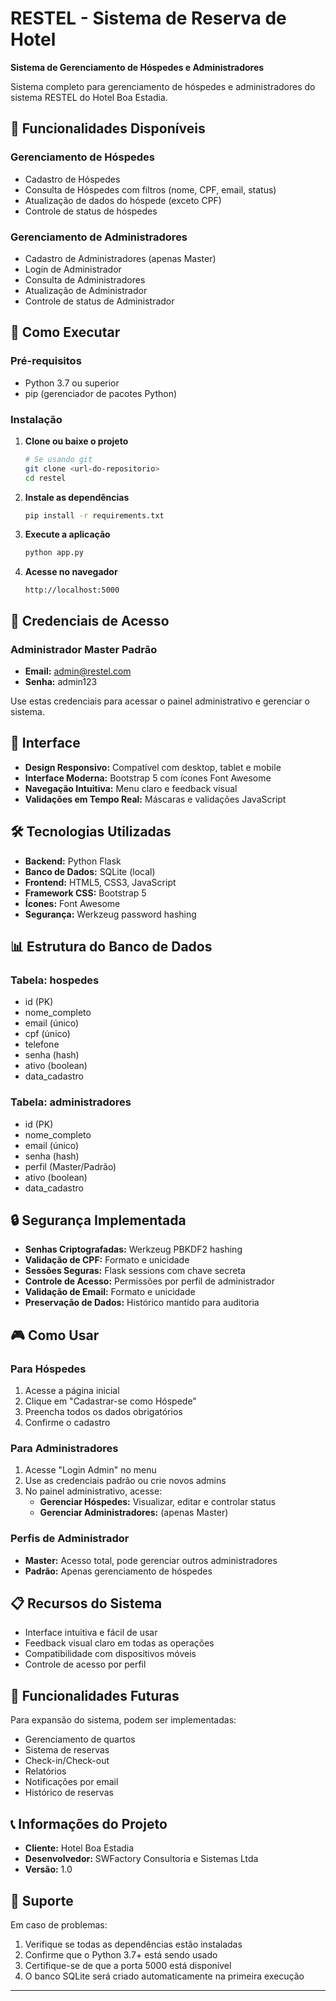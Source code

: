 # RESTEL - Sistema de Reserva de Hotel

**Sistema de Gerenciamento de Hóspedes e Administradores**

Sistema completo para gerenciamento de hóspedes e administradores do sistema RESTEL do Hotel Boa Estadia.

## 🎯 Funcionalidades Disponíveis

### Gerenciamento de Hóspedes
- Cadastro de Hóspedes
- Consulta de Hóspedes com filtros (nome, CPF, email, status)
- Atualização de dados do hóspede (exceto CPF)
- Controle de status de hóspedes

### Gerenciamento de Administradores
- Cadastro de Administradores (apenas Master)
- Login de Administrador
- Consulta de Administradores
- Atualização de Administrador
- Controle de status de Administrador

## 🚀 Como Executar

### Pré-requisitos
- Python 3.7 ou superior
- pip (gerenciador de pacotes Python)

### Instalação

1. **Clone ou baixe o projeto**
   ```bash
   # Se usando git
   git clone <url-do-repositorio>
   cd restel
   ```

2. **Instale as dependências**
   ```bash
   pip install -r requirements.txt
   ```

3. **Execute a aplicação**
   ```bash
   python app.py
   ```

4. **Acesse no navegador**
   ```
   http://localhost:5000
   ```

## 🔐 Credenciais de Acesso

### Administrador Master Padrão
- **Email:** admin@restel.com
- **Senha:** admin123

Use estas credenciais para acessar o painel administrativo e gerenciar o sistema.

## 📱 Interface

- **Design Responsivo:** Compatível com desktop, tablet e mobile
- **Interface Moderna:** Bootstrap 5 com ícones Font Awesome
- **Navegação Intuitiva:** Menu claro e feedback visual
- **Validações em Tempo Real:** Máscaras e validações JavaScript

## 🛠️ Tecnologias Utilizadas

- **Backend:** Python Flask
- **Banco de Dados:** SQLite (local)
- **Frontend:** HTML5, CSS3, JavaScript
- **Framework CSS:** Bootstrap 5
- **Ícones:** Font Awesome
- **Segurança:** Werkzeug password hashing

## 📊 Estrutura do Banco de Dados

### Tabela: hospedes
- id (PK)
- nome_completo
- email (único)
- cpf (único)
- telefone
- senha (hash)
- ativo (boolean)
- data_cadastro

### Tabela: administradores
- id (PK)
- nome_completo
- email (único)
- senha (hash)
- perfil (Master/Padrão)
- ativo (boolean)
- data_cadastro

## 🔒 Segurança Implementada

- **Senhas Criptografadas:** Werkzeug PBKDF2 hashing
- **Validação de CPF:** Formato e unicidade
- **Sessões Seguras:** Flask sessions com chave secreta
- **Controle de Acesso:** Permissões por perfil de administrador
- **Validação de Email:** Formato e unicidade
- **Preservação de Dados:** Histórico mantido para auditoria

## 🎮 Como Usar

### Para Hóspedes
1. Acesse a página inicial
2. Clique em "Cadastrar-se como Hóspede"
3. Preencha todos os dados obrigatórios
4. Confirme o cadastro

### Para Administradores
1. Acesse "Login Admin" no menu
2. Use as credenciais padrão ou crie novos admins
3. No painel administrativo, acesse:
   - **Gerenciar Hóspedes:** Visualizar, editar e controlar status
   - **Gerenciar Administradores:** (apenas Master)

### Perfis de Administrador
- **Master:** Acesso total, pode gerenciar outros administradores
- **Padrão:** Apenas gerenciamento de hóspedes

## 📋 Recursos do Sistema

- Interface intuitiva e fácil de usar
- Feedback visual claro em todas as operações
- Compatibilidade com dispositivos móveis
- Controle de acesso por perfil

## 🔮 Funcionalidades Futuras

Para expansão do sistema, podem ser implementadas:
- Gerenciamento de quartos
- Sistema de reservas
- Check-in/Check-out
- Relatórios
- Notificações por email
- Histórico de reservas

## 📞 Informações do Projeto

- **Cliente:** Hotel Boa Estadia
- **Desenvolvedor:** SWFactory Consultoria e Sistemas Ltda
- **Versão:** 1.0

## 🐛 Suporte

Em caso de problemas:
1. Verifique se todas as dependências estão instaladas
2. Confirme que o Python 3.7+ está sendo usado
3. Certifique-se de que a porta 5000 está disponível
4. O banco SQLite será criado automaticamente na primeira execução

---